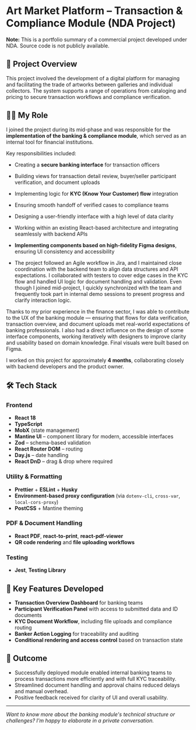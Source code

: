 # Art Market Platform – Transaction & Compliance Module (NDA Project)

**Note:** This is a portfolio summary of a commercial project developed under NDA. Source code is not publicly available.

## 🎨 Project Overview

This project involved the development of a digital platform for managing and facilitating the trade of artworks between galleries and individual collectors. The system supports a range of operations from cataloging and pricing to secure transaction workflows and compliance verification.

## 👨‍💻 My Role

I joined the project during its mid-phase and was responsible for the **implementation of the banking & compliance module**, which served as an internal tool for financial institutions.

Key responsibilities included:

- Creating a **secure banking interface** for transaction officers
- Building views for transaction detail review, buyer/seller participant verification, and document uploads
- Implementing logic for **KYC (Know Your Customer) flow** integration
- Ensuring smooth handoff of verified cases to compliance teams
- Designing a user-friendly interface with a high level of data clarity
- Working within an existing React-based architecture and integrating seamlessly with backend APIs
- **Implementing components based on high-fidelity Figma designs**, ensuring UI consistency and accessibility

- The project followed an Agile workflow in Jira, and I maintained close coordination with the backend team to align data structures and API expectations. I collaborated with testers to cover edge cases in the KYC flow and handled UI logic for document handling and validation. Even though I joined mid-project, I quickly synchronized with the team and frequently took part in internal demo sessions to present progress and clarify interaction logic.

Thanks to my prior experience in the finance sector, I was able to contribute to the UX of the banking module — ensuring that flows for data verification, transaction overview, and document uploads met real-world expectations of banking professionals. I also had a direct influence on the design of some interface components, working iteratively with designers to improve clarity and usability based on domain knowledge. Final visuals were built based on Figma.

I worked on this project for approximately **4 months**, collaborating closely with backend developers and the product owner.

## 🛠️ Tech Stack

### Frontend
- **React 18**
- **TypeScript**
- **MobX** (state management)
- **Mantine UI** – component library for modern, accessible interfaces
- **Zod** – schema-based validation
- **React Router DOM** – routing
- **Day.js** – date handling
- **React DnD** – drag & drop where required

### Utility & Formatting
- **Prettier** + **ESLint** + **Husky**
- **Environment-based proxy configuration** (via `dotenv-cli`, `cross-var`, `local-cors-proxy`)
- **PostCSS** + Mantine theming

### PDF & Document Handling
- **React PDF**, **react-to-print**, **react-pdf-viewer**
- **QR code rendering** and **file uploading workflows**

### Testing
- **Jest**, **Testing Library**

## 🔐 Key Features Developed

- **Transaction Overview Dashboard** for banking teams
- **Participant Verification Panel** with access to submitted data and ID documents
- **KYC Document Workflow**, including file uploads and compliance routing
- **Banker Action Logging** for traceability and auditing
- **Conditional rendering and access control** based on transaction state

## 🚀 Outcome

- Successfully deployed module enabled internal banking teams to process transactions more efficiently and with full KYC traceability.
- Streamlined document handling and approval chains reduced delays and manual overhead.
- Positive feedback received for clarity of UI and overall usability.

---

_Want to know more about the banking module's technical structure or challenges? I'm happy to elaborate in a private conversation._
